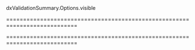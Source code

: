 <!--id-->dxValidationSummary.Options.visible<!--/id-->
===========================================================================
<!--hidden--><!--/hidden-->
===========================================================================

